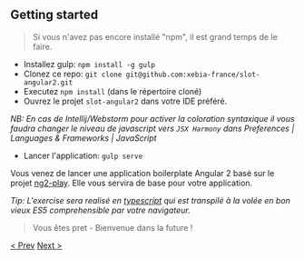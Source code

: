 ## Getting started

> Si vous n'avez pas encore installé "npm", il est grand temps de le faire.


- Installez gulp: `npm install -g gulp`
- Clonez ce repo: `git clone git@github.com:xebia-france/slot-angular2.git`
- Executez `npm install` (dans le répertoire cloné)
- Ouvrez le projet `slot-angular2` dans votre IDE préféré. 

_NB: En cas de Intellij/Webstorm pour activer la coloration syntaxique
 il vous faudra changer le niveau de javascript vers `JSX Harmony` dans
 Preferences | Languages & Frameworks | JavaScript_

- Lancer l'application: `gulp serve`

Vous venez de lancer une application boilerplate Angular 2 basé sur le projet [ng2-play](https://github.com/pkozlowski-opensource/ng2-play).
Elle vous servira de base pour votre application.

_Tip: L'exercise sera realisé en [typescript](http://www.typescriptlang.org/Handbook) qui est transpilé à la volée en bon vieux *ES5* comprehensible par votre navigateur._

> Vous êtes pret - Bienvenue dans la future ! 


[< Prev](workshop.md) [Next >](1-data-binding.md)
